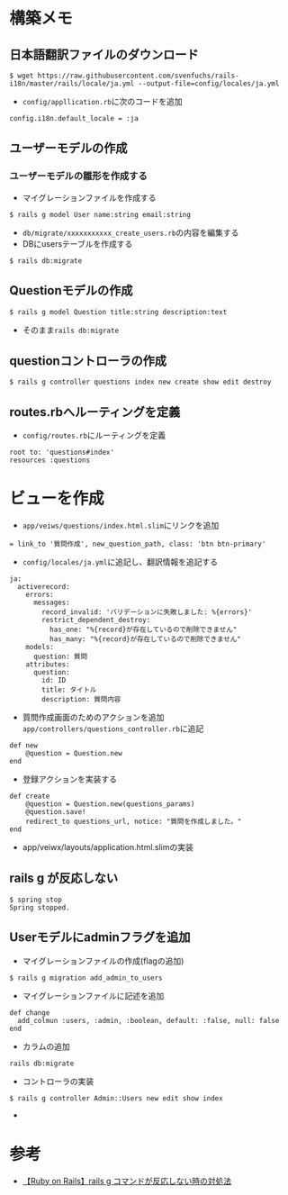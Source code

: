 # 構築メモ
## 日本語翻訳ファイルのダウンロード
```
$ wget https://raw.githubusercontent.com/svenfuchs/rails-i18n/master/rails/locale/ja.yml --output-file=config/locales/ja.yml
```
- `config/appllication.rb`に次のコードを追加
```
config.i18n.default_locale = :ja
```

## ユーザーモデルの作成
### ユーザーモデルの雛形を作成する
- マイグレーションファイルを作成する
```
$ rails g model User name:string email:string
```
- `db/migrate/xxxxxxxxxxx_create_users.rb`の内容を編集する
- DBにusersテーブルを作成する
```
$ rails db:migrate
```

## Questionモデルの作成
```
$ rails g model Question title:string description:text
```
- そのまま`rails db:migrate`

## questionコントローラの作成
```
$ rails g controller questions index new create show edit destroy
```

## routes.rbへルーティングを定義
- `config/routes.rb`にルーティングを定義
```
root to: 'questions#index'
resources :questions
```

# ビューを作成
- `app/veiws/questions/index.html.slim`にリンクを追加
```
= link_to '質問作成', new_question_path, class: 'btn btn-primary'

```
- `config/locales/ja.yml`に追記し、翻訳情報を追記する
```
ja:
  activerecord:
    errors:
      messages:
        record_invalid: 'バリデーションに失敗しました: %{errors}'
        restrict_dependent_destroy:
          has_one: "%{record}が存在しているので削除できません"
          has_many: "%{record}が存在しているので削除できません"
    models:
      question: 質問
    attributes:
      question:
        id: ID
        title: タイトル
        description: 質問内容
```
- 質問作成画面のためのアクションを追加
`app/controllers/questions_controller.rb`に追記
```
def new
    @question = Question.new
end
```
- 登録アクションを実装する
```
def create
    @question = Question.new(questions_params)
    @question.save!
    redirect_to questions_url, notice: "質問を作成しました。"
end
```

- app/veiwx/layouts/application.html.slimの実装

## rails g が反応しない
```
$ spring stop
Spring stopped.
```

## Userモデルにadminフラグを追加
- マイグレーションファイルの作成(flagの追加)
```
$ rails g migration add_admin_to_users
```
- マイグレーションファイルに記述を追加
```
def change
  add_colmun :users, :admin, :boolean, default: :false, null: false 
end
```
- カラムの追加
```
rails db:migrate
```
- コントローラの実装
```
$ rails g controller Admin::Users new edit show index
```
- 
# 参考
- [【Ruby on Rails】rails g コマンドが反応しない時の対処法](https://dara-blog.com/about-rails-error05)